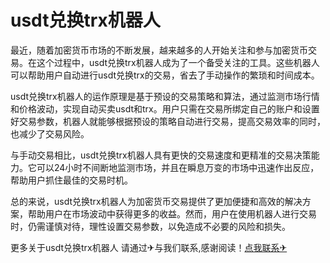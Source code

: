 # usdt兑换trx机器人

最近，随着加密货币市场的不断发展，越来越多的人开始关注和参与加密货币交易。在这个过程中，usdt兑换trx机器人成为了一个备受关注的工具。这些机器人可以帮助用户自动进行usdt兑换trx的交易，省去了手动操作的繁琐和时间成本。

usdt兑换trx机器人的运作原理是基于预设的交易策略和算法，通过监测市场行情和价格波动，实现自动买卖usdt和trx。用户只需在交易所绑定自己的账户和设置好交易参数，机器人就能够根据预设的策略自动进行交易，提高交易效率的同时，也减少了交易风险。

与手动交易相比，usdt兑换trx机器人具有更快的交易速度和更精准的交易决策能力。它可以24小时不间断地监测市场，并且在瞬息万变的市场中迅速作出反应，帮助用户抓住最佳的交易时机。

总的来说，usdt兑换trx机器人为加密货币交易提供了更加便捷和高效的解决方案，帮助用户在市场波动中获得更多的收益。然而，用户在使用机器人进行交易时，仍需谨慎对待，理性设置交易参数，以免造成不必要的风险和损失。

更多关于usdt兑换trx机器人 请通过✈与我们联系,感谢阅读！[点我联系✈](https://ad.G208.com)